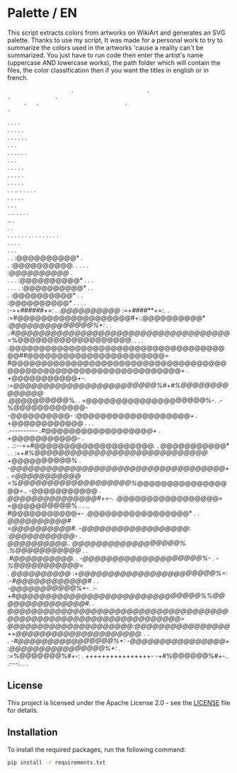 # Palette / EN

This script extracts colors from artworks on WikiArt and generates an SVG palette. Thanks to use my script, It was made for a personal work to try to summarize the colors used in the artworks 'cause a reality can't be summarized. You just have to run code then enter the artist's name (uppercase AND lowercase works), the path folder which will contain the files, the color classification then if you want the titles in english or in french.


                        .                       .                                                   
    .              .                                                                                
         .   .                           .                                                     .    
  .                                       .      .                                  .               
                   .   .    .              .                                      .                 
   .                  .       .                     .                        .             .        
                 .                   .                                         .                    
                             .    .               .                         .  .           .        
                                    .          .        .                                           
            .            .             .                .                        .                  
      .                         .   .                               .   .                           
                    .        .            .                           .    .                        
.         .            ..           .       .                 .              .             .        
     .                                  .                  .                                  . .   
                 .                     .                                                       .    
                .                                        ..           .            .   .  .         
                                                                        ..                    .     
                   .                                                           .                    
                         .                                     .           .                      . 
      .      .                   .                             .                          .        .
.   .                             .                           .          .                          
 .              .                    .      .                                                       
                              .                                         . .                         
                         .    .   :@@@@@@@@@@*        .                                             
.                                 :@@@@@@@@@@*.           .             .  .            .           
                                  :@@@@@@@@@@*                                        .             
            .          . .        :@@@@@@@@@@*                 .   .                            .   
           .   . . .              :@@@@@@@@@@*              .                         .             
                 .                :@@@@@@@@@@*                   .            .                     
                                  :@@@@@@@@@@* .    .                  .                      .     
             :-=+***######*+=:  . .@@@@@@@@@@*     :=+*####**+=:.                      .            
         :=#@@@@@@@@@@@@@@@@@@@#+::@@@@@@@@@@*   :*@@@@@@@@@@@@@@%+:       .   .                    
      .:#@@@@@@@@@@@@@@@@@@@@@@@@@@@@@@@@@@@@* =%@@@@@@@@@@@@@@@@@@@*.       .      .        .      
     .*@@@@@@@@@@@@@@@@@@@@@@@@@@@@@@@@@@@@@@##@@@@@@@@@@@@@@@@@@@@@@@=                             
     #@@@@@@@@@@@@@@@@@@@@@@@@@@@@@@@@@@@@@@@@@@@@@@@@@@@@@@@@@@@@@@@@@+          .                 
    +@@@@@@@@@@@+-.     :=*@@@@@@@@@@@@@@@@@@@@@@@@%#*+*#%@@@@@@@@@@@@@@*                           
   .@@@@@@@@@@%. .         =@@@@@@@@@@@@@@@@@@@@%-.       .-%@@@@@@@@@@@@-                          
   -@@@@@@@@@@-            :@@@@@@@@@@@@@@@@@@@+      .      +@@@@@@@@@@@@   .   .    .             
   .----------            .#@@@@@@@@@@@@@@@@@@+      .        +@@@@@@@@@@@-            .            
           .      .::--=+#@@@@@@@@@@@@@@@@@@@@.      .         @@@@@@@@@@@*                       . 
        . :=+*#%@@@@@@@@@@@@@@@@@@@@@@@@@@@@@*                 +@@@@@@@@@@%           .             
       -*@@@@@@@@@@@@@@@@@@@@@@@@@@@@@@@@@@@@+               . =@@@@@@@@@@@                         
     =%@@@@@@@@@@@@@@@@@@@%*@@@@@@@@@@@@@@@@@=..               -@@@@@@@@@@@              .          
    *@@@@@@@@@@@@@@@#*+=-. .@@@@@@@@@@@@@@@@@=                 =@@@@@@@@@@%          .  .       ..  
   #@@@@@@@@@@@+-          .@@@@@@@@@@@@@@@@@* .            .  *@@@@@@@@@@#                         
  =@@@@@@@@@@#.            -@@@@@@@@@@@@@@@@@@:               :@@@@@@@@@@@-    .                    
  *@@@@@@@@@@..            *@@@@@@@@@@@@@@@@@@%.             .%@@@@@@@@@@@    .                 .   
 .#@@@@@@@@@@. .          -@@@@@@@@@@@@@@@@@@@@%-   .       -%@@@@@@@@@@@=                          
. *@@@@@@@@@@*          :+@@@@@@@@@@@@@@@@@@@@@@@%=:     .-#@@@@@@@@@@@@#            .           .  
  -@@@@@@@@@@@%+-. :-+#@@@@@@@@@@@@@@@@@@@@@@@@@@@@@@@%%@@@@@@@@@@@@@@@#.    .                      
   *@@@@@@@@@@@@@@@@@@@@@@@@@@@@@@@@@@@@@@@@@@@@@@@@@@@@@@@@@@@@@@@@@@=                             
    *@@@@@@@@@@@@@@@@@@@@@*:*@@@@@@@@@@@@@@@@++@@@@@@@@@@@@@@@@@@@@@*.             .         .      
 .   -#@@@@@@@@@@@@@@@@%+:  -@@@@@@@@@@@@@@@@+ :*@@@@@@@@@@@@@@@@%+:             .                  
       :=*%@@@@@@@%#+-:    . ++++++++++++++++-    -+#%@@@@@@%#+-..                                  
           .---:.                      .     .                                                      

## License

This project is licensed under the Apache License 2.0 - see the [LICENSE](LICENSE) file for details.

## Installation

To install the required packages, run the following command:

```sh
pip install -r requirements.txt

